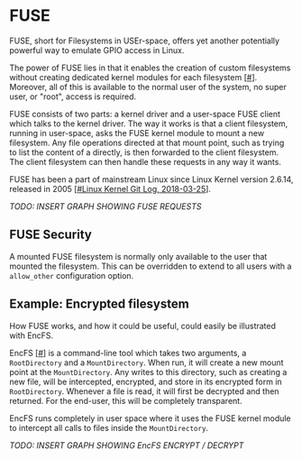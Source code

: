 # FUSE
FUSE, short for Filesystems in USEr-space, offers yet another potentially powerful way to emulate GPIO access in Linux.

The power of FUSE lies in that it enables the creation of custom filesystems without creating dedicated kernel modules for each filesystem [[#](?)]. Moreover, all of this is available to the normal user of the system, no super user, or "root", access is required.

FUSE consists of two parts: a kernel driver and a user-space FUSE client which talks to the kernel driver. The way it works is that a client filesystem, running in user-space, asks the FUSE kernel module to mount a new filesystem. Any file operations directed at that mount point, such as trying to list the content of a directly, is then forwarded to the client filesystem. The client filesystem can then handle these requests in any way it wants.

FUSE has been a part of mainstream Linux since Linux Kernel version 2.6.14, released in 2005 [[#Linux Kernel Git Log, 2018-03-25](https://git.kernel.org/pub/scm/linux/kernel/git/torvalds/linux.git/commit/?id=d8a5ba45457e4a22aa39c939121efd7bb6c76672)].

*TODO: INSERT GRAPH SHOWING FUSE REQUESTS*

## FUSE Security
A mounted FUSE filesystem is normally only available to the user that mounted the filesystem. This can be overridden to extend to all users with a `allow_other` configuration option.

## Example: Encrypted filesystem
How FUSE works, and how it could be useful, could easily be illustrated with EncFS.

EncFS [[#](?)] is a command-line tool which takes two arguments, a `RootDirectory` and a `MountDirectory`. When run, it will create a new mount point at the `MountDirectory`. Any writes to this directory, such as creating a new file, will be intercepted, encrypted, and store in its encrypted form in `RootDirectory`. Whenever a file is read, it will first be decrypted and then returned. For the end-user, this will be completely transparent.

EncFS runs completely in user space where it uses the FUSE kernel module to intercept all calls to files inside the `MountDirectory`.

*TODO: INSERT GRAPH SHOWING EncFS ENCRYPT / DECRYPT*

